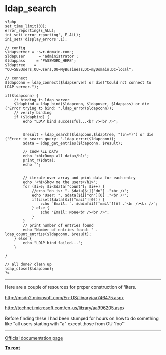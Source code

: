 # ldap_search





```
<?php
set_time_limit(30);
error_reporting(E_ALL);
ini_set('error_reporting', E_ALL);
ini_set('display_errors',1);

// config
$ldapserver = 'svr.domain.com';
$ldapuser      = 'administrator';  
$ldappass     = 'PASSWORD_HERE';
$ldaptree    = "OU=SBSUsers,OU=Users,OU=MyBusiness,DC=myDomain,DC=local";

// connect 
$ldapconn = ldap_connect($ldapserver) or die("Could not connect to LDAP server.");

if($ldapconn) {
    // binding to ldap server
    $ldapbind = ldap_bind($ldapconn, $ldapuser, $ldappass) or die ("Error trying to bind: ".ldap_error($ldapconn));
    // verify binding
    if ($ldapbind) {
        echo "LDAP bind successful...<br /><br />";
        
        
        $result = ldap_search($ldapconn,$ldaptree, "(cn=*)") or die ("Error in search query: ".ldap_error($ldapconn));
        $data = ldap_get_entries($ldapconn, $result);
        
        // SHOW ALL DATA
        echo '<h1>Dump all data</h1>';
        print_r($data);    
        echo '';
        
        
        // iterate over array and print data for each entry
        echo '<h1>Show me the users</h1>';
        for ($i=0; $i<$data["count"]; $i++) {
            //echo "dn is: ". $data[$i]["dn"] ."<br />";
            echo "User: ". $data[$i]["cn"][0] ."<br />";
            if(isset($data[$i]["mail"][0])) {
                echo "Email: ". $data[$i]["mail"][0] ."<br /><br />";
            } else {
                echo "Email: None<br /><br />";
            }
        }
        // print number of entries found
        echo "Number of entries found: " . ldap_count_entries($ldapconn, $result);
    } else {
        echo "LDAP bind failed...";
    }

}

// all done? clean up
ldap_close($ldapconn);
?>
```
  

---

Here are a couple of resources for proper construction of filters. <br><br>http://msdn2.microsoft.com/En-US/library/aa746475.aspx<br><br>http://technet.microsoft.com/en-us/library/aa996205.aspx<br><br>Before finding these I had been stumped for hours on how to do something like "all users starting with "a" except those from OU &apos;foo&apos;"  

---

[Official documentation page](https://www.php.net/manual/en/function.ldap-search.php)

**[To root](/README.md)**